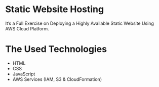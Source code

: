 # Static Website Hosting
It’s a Full Exercise on Deploying a Highly Available Static Website Using AWS Cloud Platform.

# The Used Technologies
* HTML
* CSS
* JavaScript
* AWS Services (IAM, S3 & CloudFormation)
